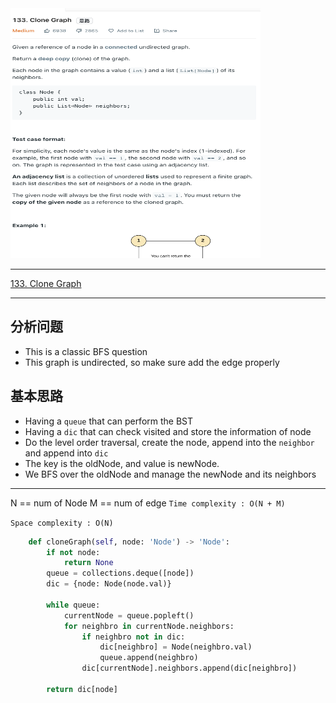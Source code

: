 <img src="2022-10-31-18-03-29.png" width="400" height="400"/>


___
[133. Clone Graph](https://leetcode.com/problems/clone-graph/)
___

## 分析问题
* This is a classic BFS question
* This graph is undirected, so make sure add the edge properly

## 基本思路
* Having a `queue` that can perform the BST
* Having a `dic` that can check visited and store the information of node
* Do the level order traversal, create the node, append into the `neighbor` and append into `dic`
* The key is the oldNode, and value is newNode.
* We BFS over the oldNode and manage the newNode and its neighbors

___

N == num of Node
M == num of edge
`Time complexity : O(N + M)`

`Space complexity : O(N)`
```python
    def cloneGraph(self, node: 'Node') -> 'Node':
        if not node:
            return None
        queue = collections.deque([node])
        dic = {node: Node(node.val)}
        
        while queue:
            currentNode = queue.popleft()
            for neighbro in currentNode.neighbors:
                if neighbro not in dic:
                    dic[neighbro] = Node(neighbro.val)
                    queue.append(neighbro)
                dic[currentNode].neighbors.append(dic[neighbro])
        
        return dic[node]
```